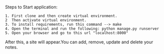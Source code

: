 Steps to Start application:

    1. First clone and then create virtual environment. 
    2  Then activate virtual environment.
    3. To install requirements, run this command --> make
    4. Open the terminal and run the following: python manage.py runserver
    5. Open your browser and go to this url "localhost:8000"

After this, a site will appear.You can add, remove,
update and delete your notes.
